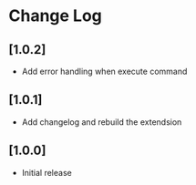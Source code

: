 # Change Log

## [1.0.2]
- Add error handling when execute command

## [1.0.1]
- Add changelog and rebuild the extendsion

## [1.0.0]
- Initial release